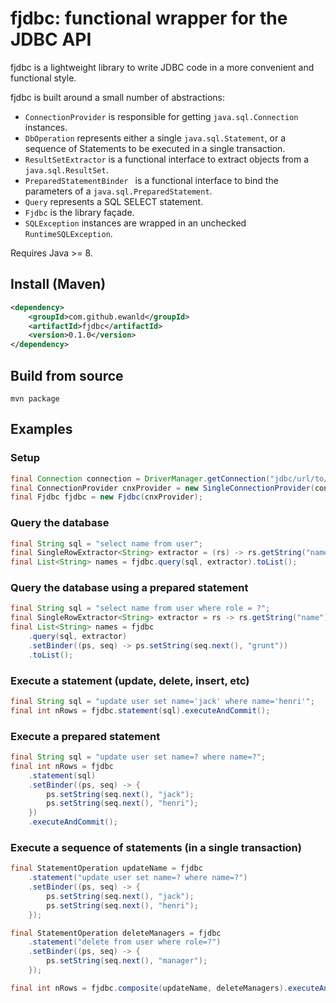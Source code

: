 # fjdbc: functional wrapper for the JDBC API

fjdbc is a lightweight library to write JDBC code in a more convenient and functional style.

fjdbc is built around a small number of abstractions:
* ```ConnectionProvider``` is responsible for getting ```java.sql.Connection``` instances.
* ```DbOperation``` represents either a single ```java.sql.Statement```, or a sequence of Statements to be executed in a single transaction.
* ```ResultSetExtractor``` is a functional interface to extract objects from a ```java.sql.ResultSet```.
* ```PreparedStatementBinder ``` is a functional interface to bind the parameters of a ```java.sql.PreparedStatement```.
* ```Query``` represents a SQL SELECT statement.
* ```Fjdbc``` is the library façade.
* ```SQLException``` instances are wrapped in an unchecked ```RuntimeSQLException```.

Requires Java >= 8.

## Install (Maven)
```xml
<dependency>
    <groupId>com.github.ewanld</groupId>
    <artifactId>fjdbc</artifactId>
    <version>0.1.0</version>
</dependency>
```

## Build from source
```
mvn package
```

## Examples
### Setup
```java
final Connection connection = DriverManager.getConnection("jdbc/url/to/database");
final ConnectionProvider cnxProvider = new SingleConnectionProvider(connection);
final Fjdbc fjdbc = new Fjdbc(cnxProvider);
```

### Query the database
```java
final String sql = "select name from user";
final SingleRowExtractor<String> extractor = (rs) -> rs.getString("name");
final List<String> names = fjdbc.query(sql, extractor).toList();
```

### Query the database using a prepared statement
```java
final String sql = "select name from user where role = ?";
final SingleRowExtractor<String> extractor = rs -> rs.getString("name");
final List<String> names = fjdbc
	.query(sql, extractor)
	.setBinder((ps, seq) -> ps.setString(seq.next(), "grunt"))
	.toList();
```

### Execute a statement (update, delete, insert, etc)
```java
final String sql = "update user set name='jack' where name='henri'";
final int nRows = fjdbc.statement(sql).executeAndCommit();
```

### Execute a prepared statement
```java
final String sql = "update user set name=? where name=?";
final int nRows = fjdbc
	.statement(sql)
	.setBinder((ps, seq) -> {
		ps.setString(seq.next(), "jack");
		ps.setString(seq.next(), "henri");
	})
	.executeAndCommit();
```

### Execute a sequence of statements (in a single transaction)
```java
final StatementOperation updateName = fjdbc
	.statement("update user set name=? where name=?")
	.setBinder((ps, seq) -> {
		ps.setString(seq.next(), "jack");
		ps.setString(seq.next(), "henri");
	});

final StatementOperation deleteManagers = fjdbc
	.statement("delete from user where role=?")
	.setBinder((ps, seq) -> {
		ps.setString(seq.next(), "manager");
	});

final int nRows = fjdbc.composite(updateName, deleteManagers).executeAndCommit();
```
